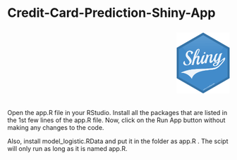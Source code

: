 # Credit-Card-Prediction-Shiny-App <p align="right"> <img src="logo.png" width="120" height="139"> </p>

Open the app.R file in your RStudio. Install all the packages that are listed in the 1st few lines of the app.R file. Now, click on the Run App button without making any changes to the code. 

Also, install model_logistic.RData and put it in the folder as app.R . The scipt will only run as long as it is named app.R.
